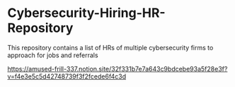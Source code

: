 # Cybersecurity-Hiring-HR-Repository

This repository contains a list of HRs of multiple cybersecurity firms to approach for jobs and referrals

https://amused-frill-337.notion.site/32f331b7e7a643c9bdcebe93a5f28e3f?v=f4e3e5c5d42748739f3f2fcede6f4c3d
